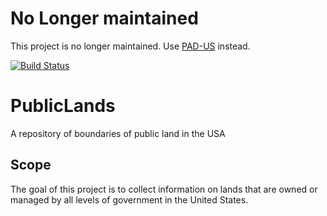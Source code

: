 # No Longer maintained
This project is no longer maintained. Use [PAD-US](https://gapanalysis.usgs.gov/padus/) instead.






[![Build Status](https://travis-ci.org/OpenBounds/PublicLands.svg?branch=master)](https://travis-ci.org/OpenBounds/PublicLands) 

# PublicLands
A repository of boundaries of public land in the USA

## Scope
The goal of this project is to collect information on lands that are owned or managed by all levels of government in the United States.
